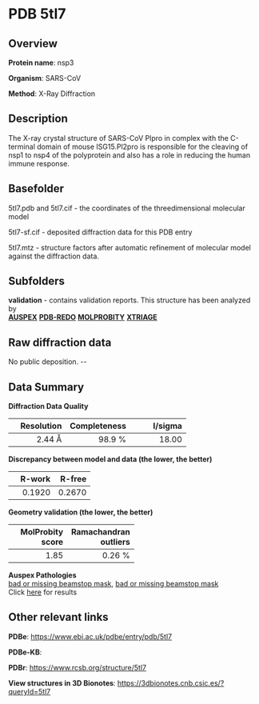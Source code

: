 # PDB 5tl7

## Overview

**Protein name**: nsp3

**Organism**: SARS-CoV

**Method**: X-Ray Diffraction

## Description

The X-ray crystal structure of SARS-CoV Plpro in complex with the C-terminal domain of mouse ISG15.Pl2pro is responsible for the cleaving of nsp1 to nsp4 of the polyprotein and also has a role in reducing the human immune response.

## Basefolder

5tl7.pdb and 5tl7.cif - the coordinates of the threedimensional molecular model

5tl7-sf.cif - deposited diffraction data for this PDB entry

5tl7.mtz - structure factors after automatic refinement of molecular model against the diffraction data.

## Subfolders





**validation** - contains validation reports. This structure has been analyzed by <br>[**AUSPEX**](https://github.com/thorn-lab/coronavirus_structural_task_force/tree/master/pdb/nsp3/SARS-CoV/5tl7/validation/auspex) [**PDB-REDO**](https://github.com/thorn-lab/coronavirus_structural_task_force/tree/master/pdb/nsp3/SARS-CoV/5tl7/validation/pdb-redo) [**MOLPROBITY**](https://github.com/thorn-lab/coronavirus_structural_task_force/tree/master/pdb/nsp3/SARS-CoV/5tl7/validation/molprobity) [**XTRIAGE**](https://github.com/thorn-lab/coronavirus_structural_task_force/blob/master/pdb/nsp3/SARS-CoV/5tl7/validation/Xtriage_output.log)  



## Raw diffraction data

No public deposition. --<br> 

## Data Summary
**Diffraction Data Quality**

|   | Resolution | Completeness| I/sigma |
|---|-------------:|----------------:|--------------:|
|   |2.44 Å|98.9  %|<img width=50/>18.00|

**Discrepancy between model and data (the lower, the better)**

|   | **R-work**| **R-free**   
|---|-------------:|----------------:|           
||  0.1920|  0.2670|

**Geometry validation (the lower, the better)**

|   |**MolProbity<br>score**| **Ramachandran<br>outliers** 
|---|-------------:|----------------:|
||  1.85|  0.26 %|

**Auspex Pathologies**<br> [bad or missing beamstop mask](https://www.auspex.de/pathol/#2), [bad or missing beamstop mask](https://www.auspex.de/pathol/#2)<br>Click [here](https://github.com/thorn-lab/coronavirus_structural_task_force/blob/master/pdb/nsp3/SARS-CoV/5tl7/validation/auspex/5tl7_auspex_comments.txt)  for results

 



## Other relevant links 
**PDBe**:  https://www.ebi.ac.uk/pdbe/entry/pdb/5tl7

**PDBe-KB**:  
 
**PDBr**: https://www.rcsb.org/structure/5tl7 

**View structures in 3D Bionotes**: https://3dbionotes.cnb.csic.es/?queryId=5tl7

